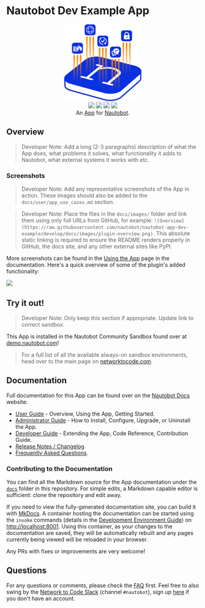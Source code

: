 # Nautobot Dev Example App

<!--
Developer Note - Remove Me!

The README will have certain links/images broken until the PR is merged into `develop`. Update the GitHub links with whichever branch you're using (main etc.) if different.

The logo of the project is a placeholder (docs/images/icon-my-plugin.png) - please replace it with your app icon, making sure it's at least 200x200px and has a transparent background!

To avoid extra work and temporary links, make sure that publishing docs (or merging a PR) is done at the same time as setting up the docs site on RTD, then test everything.
-->

<p align="center">
  <img src="https://raw.githubusercontent.com/nautobot/nautobot-app-dev-example/develop/docs/images/icon-my-plugin.png" class="logo" height="200px">
  <br>
  <a href="https://github.com/nautobot/nautobot-app-dev-example/actions"><img src="https://github.com/nautobot/nautobot-app-dev-example/actions/workflows/ci.yml/badge.svg?branch=main"></a>
  <a href="https://docs.nautobot.com/projects/dev-example/en/latest"><img src="https://readthedocs.org/projects/nautobot-app-dev-example/badge/"></a>
  <a href="https://pypi.org/project/my-plugin/"><img src="https://img.shields.io/pypi/v/my-plugin"></a>
  <a href="https://pypi.org/project/my-plugin/"><img src="https://img.shields.io/pypi/dm/my-plugin"></a>
  <br>
  An <a href="https://www.networktocode.com/nautobot/apps/">App</a> for <a href="https://nautobot.com/">Nautobot</a>.
</p>

## Overview

> Developer Note: Add a long (2-3 paragraphs) description of what the App does, what problems it solves, what functionality it adds to Nautobot, what external systems it works with etc.

### Screenshots

> Developer Note: Add any representative screenshots of the App in action. These images should also be added to the `docs/user/app_use_cases.md` section.

> Developer Note: Place the files in the `docs/images/` folder and link them using only full URLs from GitHub, for example: `![Overview](https://raw.githubusercontent.com/nautobot/nautobot-app-dev-example/develop/docs/images/plugin-overview.png)`. This absolute static linking is required to ensure the README renders properly in GitHub, the docs site, and any other external sites like PyPI.

More screenshots can be found in the [Using the App](https://docs.nautobot.com/projects/dev-example/en/latest/user/app_use_cases/) page in the documentation. Here's a quick overview of some of the plugin's added functionality:

![](https://raw.githubusercontent.com/nautobot/nautobot-app-dev-example/develop/docs/images/placeholder.png)

## Try it out!

> Developer Note: Only keep this section if appropriate. Update link to correct sandbox.

This App is installed in the Nautobot Community Sandbox found over at [demo.nautobot.com](https://demo.nautobot.com/)!

> For a full list of all the available always-on sandbox environments, head over to the main page on [networktocode.com](https://www.networktocode.com/nautobot/sandbox-environments/).

## Documentation

Full documentation for this App can be found over on the [Nautobot Docs](https://docs.nautobot.com) website:

- [User Guide](https://docs.nautobot.com/projects/dev-example/en/latest/user/app_overview/) - Overview, Using the App, Getting Started.
- [Administrator Guide](https://docs.nautobot.com/projects/dev-example/en/latest/admin/install/) - How to Install, Configure, Upgrade, or Uninstall the App.
- [Developer Guide](https://docs.nautobot.com/projects/dev-example/en/latest/dev/contributing/) - Extending the App, Code Reference, Contribution Guide.
- [Release Notes / Changelog](https://docs.nautobot.com/projects/dev-example/en/latest/admin/release_notes/).
- [Frequently Asked Questions](https://docs.nautobot.com/projects/dev-example/en/latest/user/faq/).

### Contributing to the Documentation

You can find all the Markdown source for the App documentation under the [`docs`](https://github.com/nautobot/nautobot-app-dev-example/tree/develop/docs) folder in this repository. For simple edits, a Markdown capable editor is sufficient: clone the repository and edit away.

If you need to view the fully-generated documentation site, you can build it with [MkDocs](https://www.mkdocs.org/). A container hosting the documentation can be started using the `invoke` commands (details in the [Development Environment Guide](https://docs.nautobot.com/projects/dev-example/en/latest/dev/dev_environment/#docker-development-environment)) on [http://localhost:8001](http://localhost:8001). Using this container, as your changes to the documentation are saved, they will be automatically rebuilt and any pages currently being viewed will be reloaded in your browser.

Any PRs with fixes or improvements are very welcome!

## Questions

For any questions or comments, please check the [FAQ](https://docs.nautobot.com/projects/dev-example/en/latest/user/faq/) first. Feel free to also swing by the [Network to Code Slack](https://networktocode.slack.com/) (channel `#nautobot`), sign up [here](http://slack.networktocode.com/) if you don't have an account.
